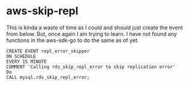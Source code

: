 # aws-skip-repl

This is kinda a waste of time as I could and should just create the event from below.  But, once again I am trying to learn.
I have not found any functions in the aws-sdk-go to do the same as of yet.


```
CREATE EVENT repl_error_skipper 
ON SCHEDULE 
EVERY 15 MINUTE
COMMENT 'Calling rds_skip_repl_error to skip replication error'
Do
CALL mysql.rds_skip_repl_error;

```